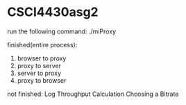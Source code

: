 # CSCI4430asg2
run the following command:
./miProxy

finished(entire process): 
1. browser to proxy
2. proxy to server
3. server to proxy
4. proxy to browser

not finished:
Log
Throughput Calculation
Choosing a Bitrate